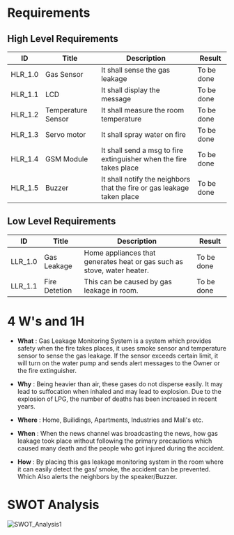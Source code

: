 
# Requirements 
## High Level Requirements 
| ID| Title |Description |Result |
|---|---|---|---|
|HLR_1.0|Gas Sensor |It shall sense the gas leakage| To be done |
|HLR_1.1|LCD| It shall display the message |To be done |
|HLR_1.2|Temperature Sensor |It shall measure the room temperature | To be done |
|HLR_1.3|Servo motor|It shall spray water on fire| To be done|
|HLR_1.4|GSM Module|It shall send a msg to fire extinguisher when the fire takes place |To be done|
|HLR_1.5|Buzzer|It shall notify the neighbors that the fire or gas leakage taken place|To be done|

## Low Level Requirements 
|ID| Title |Description | Result |
|---|---|---|---|
|LLR_1.0|Gas Leakage|Home appliances that generates heat or gas such as stove, water heater.| To be done|
|LLR_1.1|Fire Detetion| This can be caused by gas leakage in room. |To be done|

# 4 W's and 1H

- **What** : Gas Leakage Monitoring System is a system which provides safety when the fire takes places, it uses smoke sensor and temperature sensor to sense the gas leakage. If the sensor exceeds certain limit, it will turn on the water pump and sends alert messages to the Owner or the fire extinguisher.

- **Why** : Being heavier than air, these gases do not disperse easily. It may lead to suffocation when inhaled and may lead to explosion. Due to the explosion of LPG, the number of deaths has been increased in recent years.

- **Where** : Home, Builidings, Apartments, Industries and Mall's etc.

- **When** : When the news channel was broadcasting the news, how gas leakage took place without following the primary precautions which caused many death and the people who got injured during the accident. 

- **How** : By placing this gas leakage monitoring system in the room where it can easily detect the gas/ smoke, the accident can be prevented. Which Also alerts the neighbors by the speaker/Buzzer.

# SWOT Analysis 
![SWOT_Analysis1](https://user-images.githubusercontent.com/98883965/156789462-3053403e-6592-4c19-909c-93f0f2e7650b.JPG)

